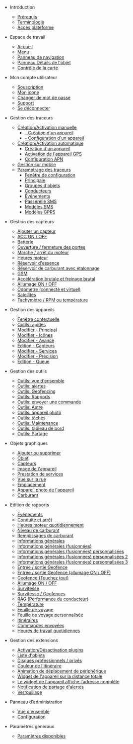 - Introduction 

  - [Prérequis](introduction.md?id=prérequis)
  - [Terminologie](introduction.md?id=terminologie)
  - [Acces plateforme](introduction.md?id=accès-à-la-plateforme)

- Espace de travail
  
  - [Accueil](espace-de-travail.md?id=ecran-d39accueil)
  - [Menu](espace-de-travail.md?id=menu)
  - [Panneau de navigation](espace-de-travail.md?id=panneau-de-navigation)
  - [Panneau Détails de l'objet](espace-de-travail.md?id=panneau-détails-de-l39objet)
  - [Contrôle de la carte](espace-de-travail.md?id=contrôle-de-la-carte)

- Mon compte utilisateur

  - [Souscription](compte-utilisateurs.md?id=souscription)
  - [Mon icone](compte-utilisateurs.md?id=mes-icônes)
  - [Changer de mot de passe](compte-utilisateurs.md?id=changer-le-mot-de-passe)
  - [Support](compte-utilisateurs.md?id=support)
  - [Se déconnecter](compte-utilisateurs.md?id=se-déconnecter)

- Gestion des traceurs

  - [Création/Activation manuelle](gestion-manuelle-traceurs.md)
    - [- Création d'un appareil](gestion-manuelle-traceurs.md?id=création-d39un-appareil)
    - [- Configuration d'un appareil](gestion-manuelle-traceurs.md?id=configuration-d39un-appareil)
  - [Création/Activation automatique](gestion-auto-traceurs.md)
    - [Création d'un appareil](gestion-auto-traceurs.md?id=création-d39un-appareil)
    - [Activation de l'appareil GPS](gestion-auto-traceurs.md?id=activation-de-l39appareil-gps)
    - [Configuration APN](gestion-auto-traceurs.md?id=configuration-apn)
  - [Gestion sur mobile](gestion-sur-mobile.md)
  - [Paramétrage des traceurs](parametrage-des-traceurs.md)
    - [Fenêtre de configuration](parametrage-des-traceurs.md?id=fenêtre-de-configuration)
    - [Principale](parametrage-des-traceurs.md?id=principale)
    - [Groupes d'objets](parametrage-des-traceurs.md?id=groupes-d39objets)
    - [Conducteurs](parametrage-des-traceurs.md?id=conducteurs)
    - [Événements](parametrage-des-traceurs.md?id=Événements)
    - [Passerelle SMS](parametrage-des-traceurs.md?id=passerelle-sms)
    - [Modèles SMS](parametrage-des-traceurs.md?id=modèles-sms)
    - [Modèles GPRS](parametrage-des-traceurs.md?id=modèles-gprs)

- Gestion des capteurs

  - [Ajouter un capteur](gestion-des-capteurs.md?id=ajouter-un-capteur)
  - [ACC ON / OFF](gestion-des-capteurs.md?id=acc-on-off)
  - [Battérie](gestion-des-capteurs.md?id=battérie)
  - [Ouverture / fermeture des portes](gestion-des-capteurs.md?id=ouverture-fermeture-des-portes)
  - [Marche / arrêt du moteur](gestion-des-capteurs.md?id=marche-arrêt-du-moteur)
  - [Heures moteur](gestion-des-capteurs.md?id=heures-moteur)
  - [Réservoir d'essence](gestion-des-capteurs.md?id=réservoir-d39essence)
  - [Réservoir de carburant avec étalonnage](gestion-des-capteurs.md?id=réservoir-de-carburant-avec-étalonnage)
  - [GSM](gestion-des-capteurs.md?id=gsm)
  - [Accélération brutale et freinage brutal](gestion-des-capteurs.md?id=accélération-brutale-et-freinage-brutal)
  - [Allumage ON / OFF](gestion-des-capteurs.md?id=allumage-on-off)
  - [Odomètre (connecté et virtuel)](gestion-des-capteurs.md?id=odomètre-connecté-et-virtuel)
  - [Satellites](gestion-des-capteurs.md?id=satellites)
  - [Tachymètre / RPM ou température](gestion-des-capteurs.md?id=tachymètre-rpm-ou-température)

- Gestion des appareils

  - [Fenêtre contextuelle](gestion-des-appareils.md?id=fenêtre-contextuelle-de-l39objet)
  - [Outils rapides](gestion-des-appareils.md?id=outils-rapides-d39objet)
  - [Modifier - Principal](gestion-des-appareils.md?id=modifier-principal)
  - [Modifier - Icônes](gestion-des-appareils.md?id=modifier-icônes)
  - [Modifier - Avancé](gestion-des-appareils.md?id=modifier-avancé)
  - [Édition - Capteurs](gestion-des-appareils.md?id=Édition-capteurs)
  - [Modifier - Services](gestion-des-appareils.md?id=modifier-services)
  - [Modifier - Précision](gestion-des-appareils.md?id=modifier-précision)
  - [Édition - Queue](gestion-des-appareils.md?id=Édition-queue)
  
  
- Gestion des outils

  - [Outils: vue d'ensemble](gestion-des-outils.md?id=outils-vue-d39ensemble)
  - [Outils: alertes](gestion-des-outils.md?id=outils-alertes)
  - [Outils: Geofencing](gestion-des-outils.md?id=outils-geofencing)
  - [Outils: Rapports](gestion-des-outils.md?id=outils-rapports)
  - [Outils: envoyer une commande](gestion-des-outils.md?id=outils-envoyer-une-commande)
  - [Outils: Autre](gestion-des-outils.md?id=outils-autre)
  - [Outils: appareil photo](gestion-des-outils.md?id=outils-appareil-photo)
  - [Outils: tâches](gestion-des-outils.md?id=outils-tâches)
  - [Outils: Maintenance](gestion-des-outils.md?id=outils-maintenance)
  - [Outils: tableau de bord](gestion-des-outils.md?id=outils-tableau-de-bord)
  - [Outils: Partage](gestion-des-outils.md?id=outils-partage)
  
- Objets graphiques

  - [Ajouter ou supprimer](objets-graphiques.md?id=ajoutsuppression)
  - [Objet](objets-graphiques.md?id=objet)
  - [Capteurs](objets-graphiques.md?id=capteurs)
  - [Image de l'appareil](objets-graphiques.md?id=image-de-l39appareil)
  - [Prestation de services](objets-graphiques.md?id=prestations-de-service)
  - [Vue sur la rue](objets-graphiques.md?id=vue-sur-la-rue)
  - [Emplacement](objets-graphiques.md?id=emplacement)
  - [Appareil photo de l'appareil](objets-graphiques.md?id=appareil-photo-de-l39appareil)
  - [Carburant](objets-graphiques.md?id=carburant)

- Edition de rapports

  - [Événements](edition-de-rapports.md?id=Événements)
  - [Conduite et arrêt](edition-de-rapports.md?id=conduite-et-arrêt)
  - [Heures moteur quotidiennement](edition-de-rapports.md?id=heures-moteur-quotidiennement)
  - [Niveau de carburant](edition-de-rapports.md?id=niveau-de-carburant)
  - [Remplissages de carburant](edition-de-rapports.md?id=remplissages-de-carburant)
  - [Informations générales](edition-de-rapports.md?id=informations-générales)
  - [Informations générales (fusionnées)](edition-de-rapports.md?id=informations-générales-fusionnées)
  - [Informations générales (fusionnées) personnalisées](edition-de-rapports.md?id=informations-générales-fusionnées-personnalisées)
  - [Informations générales (fusionnées) personnalisées 2](edition-de-rapports.md?id=informations-générales-fusionnées-personnalisées-2)
  - [Informations générales (fusionnées) personnalisées 3](edition-de-rapports.md?id=informations-générales-fusionnées-personnalisées-3)
  - [Entrée / sortie Geofence](edition-de-rapports.md?id=entrée-sortie-geofence)
  - [Entrée / sortie Geofence (allumage ON / OFF)](edition-de-rapports.md?id=entrée-sortie-geofence-allumage-on-off)
  - [Geofence (Touchez tout)](edition-de-rapports.md?id=geofence-touchez-tout)
  - [Allumage ON / OFF](edition-de-rapports.md?id=allumage-on-off)
  - [Survitesse](edition-de-rapports.md?id=survitesse)
  - [Survitesse / Geofences](edition-de-rapports.md?id=survitesse-geofences)
  - [RAG (Performance du conducteur)](edition-de-rapports.md?id=rag-performance-du-conducteur)
  - [Température](edition-de-rapports.md?id=température)
  - [Feuille de voyage](edition-de-rapports.md?id=feuille-de-voyage)
  - [Feuille de voyage personnalisée](edition-de-rapports.md?id=initialize)
  - [Itinéraires](edition-de-rapports.md?id=feuille-de-voyage-personnalisée)
  - [Commandes envoyées](edition-de-rapports.md?id=commandes-envoyées)
  - [Heures de travail quotidiennes](edition-de-rapports.md?id=heures-de-travail-quotidiennes)

- Gestion des extensions

  - [Activation/Désactivation plugins](gestion-des-extensions.md?id=initialize)
  - [Liste d'objets](gestion-des-extensions.md?id=initialize)
  - [Disques professionnels / privés](gestion-des-extensions.md?id=initialize)
  - [Couleur de l'itinéraire](gestion-des-extensions.md?id=initialize)
  - [Animation de déplacement de périphérique](gestion-des-extensions.md?id=initialize)
  - [Widget de l'appareil sur la distance totale](gestion-des-extensions.md?id=initialize)
  - [Le widget de l'appareil affiche l'adresse complète](gestion-des-extensions.md?id=initialize)
  - [Notification de partage d'alertes](gestion-des-extensions.md?id=initialize)
  - [Verrouillage](gestion-des-extensions.md?id=initialize)

- Panneau d'administration

  - [Vue d'ensenble](panneau-administration.md?id=initialize)
  - [Configuration](panneau-administration.md?id=initialize)
  

- Paramètres généraux

  - [Paramètres disponibles](parametres-generaux.md?id=initialize)

